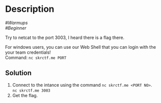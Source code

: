 # Description

_#Warmups_<br>
_#Beginner_<br>

Try to netcat to the port 3003, I heard there is a flag there.<br>

For windows users, you can use our Web Shell that you can login with the your team credentials!<br>
Command: `nc skrctf.me PORT`

## Solution

1. Connect to the intance using the command `nc skrctf.me <PORT NO>`.<br>
   `nc skrctf.me 3003`
2. Get the flag.
